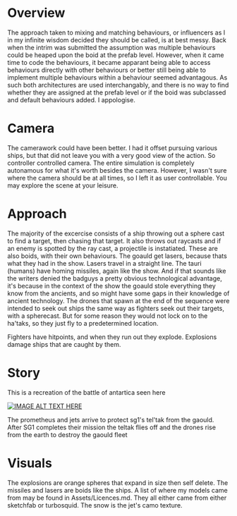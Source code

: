 # Overview

The approach taken to mixing and matching behaviours, or influencers as I in my infinite wisdom decided they should be called, is at best messy. Back when the intrim was submitted the assumption was multiple behaviours could be heaped upon the boid at the prefab level. However, when it came time to code the behaviours, it became apparant being able to access behaviours directly with other behaviours or better still being able to implement multiple behaviours within a behaviour seemed advantagous. As such both architectures are used interchangably, and there is no way to find whether they are assigned at the prefab level or if the boid was subclassed and default behaviours added. I appologise. 

# Camera

The camerawork could have been better. I had it offset pursuing various ships, but that did not leave you with a very good view of the action. So controller controlled camera. The entire simulation is completely autonamous for what it's worth besides the camera. However, I wasn't sure where the camera should be at all times, so I left it as user controllable. You may explore the scene at your leisure.

# Approach

The majority of the excercise consists of a ship throwing out a sphere cast to find a target, then chasing that target. It also throws out raycasts and if an enemy is spotted by the ray cast, a projectile is instatiated. These are also boids, with their own behaviours. The goauld get lasers, because thats what they had in the show. Lasers travel in a straight line. The tauri (humans) have homing missiles, again like the show. And if that sounds like the writers denied the badguys a pretty obvious technological advantage, it's because in the context of the show the goauld stole everything they know from the ancients, and so might have some gaps in their knowledge of ancient technology. The drones that spawn at the end of the sequence were intended to seek out ships the same way as fighters seek out their targets, with a spherecast. But for some reason they would not lock on to the ha'taks, so they just fly to a predetermined location. 

Fighters have hitpoints, and when they run out they explode. Explosions damage ships that are caught by them.

# Story

This is a recreation of the battle of antartica seen here 

[![IMAGE ALT TEXT HERE](https://img.youtube.com/vi/XKvLHLqPUQc/0.jpg)](https://www.youtube.com/watch?v=XKvLHLqPUQc)

The prometheus and jets arrive to protect sg1's tel'tak from the gaould. After SG1 completes their mission the teltak flies off and the drones rise from the earth to destroy the gaould fleet

# Visuals

The explosions are orange spheres that expand in size then self delete. The missiles and lasers are boids like the ships. A list of where my models came from may be found in Assets/Licences.md. They all either came from either sketchfab or turbosquid. The snow is the jet's camo texture. 
